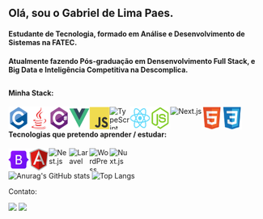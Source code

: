 ## Olá, sou o Gabriel de Lima Paes.
#### Estudante de Tecnologia, formado em Análise e Desenvolvimento de Sistemas na FATEC.
#### Atualmente fazendo Pós-graduação em Densenvolvimento Full Stack, e Big Data e Inteligência Competitiva na Descomplica.

##
 
#### Minha Stack:
<div>
  <img align="left" title="C" alt="C" height="45" width="40" src="https://raw.githubusercontent.com/devicons/devicon/master/icons/c/c-original.svg">
  <img align="left" title="Java" alt="Java" height="45" width="40" src="https://raw.githubusercontent.com/devicons/devicon/master/icons/java/java-plain.svg">
  <img align="left" title="CSharp" alt="CSharp" height="45" width="40" src="https://raw.githubusercontent.com/devicons/devicon/master/icons/csharp/csharp-original.svg">
  <img align="left" title="Vue.js" alt="Vue.js" height="45" width="40" src="https://raw.githubusercontent.com/devicons/devicon/master/icons/vuejs/vuejs-original.svg">
  <img align="left" title="JavaScript" alt="JavaScript" height="45" width="40" src="https://raw.githubusercontent.com/devicons/devicon/master/icons/javascript/javascript-original.svg">
  <img align="left" title="TypeScript" alt="TypeScript" height="45" width="40" src="https://cdn.jsdelivr.net/gh/devicons/devicon/icons/typescript/typescript-original.svg">
  <img align="left" title="React.js" alt="React.js" height="45" width="40" src="https://raw.githubusercontent.com/devicons/devicon/master/icons/react/react-original.svg">
  <img align="left" title="Node.js" alt="Node.js" height="45" width="40" src="https://raw.githubusercontent.com/devicons/devicon/master/icons/nodejs/nodejs-original.svg">
  <img align="left" title="Next.js" alt="Next.js" height="45" width="auto" src="https://i.imgur.com/Sewmasb.png">
  <img align="left" title="HTML" alt="HTML" height="45" width="40" src="https://raw.githubusercontent.com/devicons/devicon/master/icons/html5/html5-original.svg">
  <img align="left" title="CSS" alt="CSS" height="45" width="40" src="https://raw.githubusercontent.com/devicons/devicon/master/icons/css3/css3-original.svg">
</div>

&nbsp;
##

#### Tecnologias que pretendo aprender / estudar:
  <div>
  <img align="left" title="Bootstrap" alt="Bootstrap" height="45" width="40" src="https://raw.githubusercontent.com/devicons/devicon/master/icons/bootstrap/bootstrap-original.svg">
  <img align="left" title="Angular" alt="Angular" height="45" width="40" src="https://raw.githubusercontent.com/devicons/devicon/master/icons/angularjs/angularjs-original.svg">
  <img align="left" title="Nest.js" alt="Nest.js" height="45" width="40" src="https://cdn.jsdelivr.net/gh/devicons/devicon/icons/nestjs/nestjs-plain.svg">
  <img align="left" title="Laravel" alt="Laravel" height="45" width="40" src="https://cdn.jsdelivr.net/gh/devicons/devicon/icons/laravel/laravel-plain-wordmark.svg">
  <img align="left" title="WordPress" alt="WordPress" height="45" width="40" src="https://www.logo.wine/a/logo/WordPress.com/WordPress.com-Logo.wine.svg">
  <img align="left" title="Nuxt.js" alt="Nuxt.js" height="45" width="40" src="https://cdn.jsdelivr.net/gh/devicons/devicon/icons/nuxtjs/nuxtjs-original.svg">
</div>

&nbsp;
##

![Anurag's GitHub stats](https://github-readme-stats.vercel.app/api?username=GabrielPaes1&show_icons=true&include_all_commits=true&theme=github_dark)
![Top Langs](https://github-readme-stats.vercel.app/api/top-langs/?username=GabrielPaes1&layout=compact&theme=github_dark)

Contato:
<div> 
  <a href = "mailto:gabriel.2paes@hotmail.com"><img src="https://img.shields.io/badge/-Gmail-%23333?style=for-the-badge&logo=gmail&logoColor=white" target="_blank"></a>
  <a href="https://www.linkedin.com/in/gabriel-de-lima-paes" target="_blank"><img src="https://img.shields.io/badge/-LinkedIn-%230077B5?style=for-the-badge&logo=linkedin&logoColor=white" target="_blank"></a>
